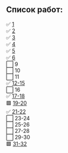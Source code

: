 ## Список работ:
:white_check_mark: [1](https://github.com/Zyablikitsme/Java_practice/tree/master/src/ru/mirea/java/practice1)    
:white_check_mark: [2](https://github.com/Zyablikitsme/Java_practice/tree/master/src/ru/mirea/java/practice2)    
:white_check_mark: [3](https://github.com/Zyablikitsme/Java_practice/tree/master/src/ru/mirea/java/practice3)    
:white_check_mark: [4](https://github.com/Zyablikitsme/Java_practice_4pr_JavaFX)    
:white_check_mark: [5](https://github.com/Zyablikitsme/Java_practice/tree/master/src/ru/mirea/java/practice5)    
:white_check_mark: [6](https://github.com/Zyablikitsme/Java_practice/tree/master/src/ru/mirea/java/practice6)    
⬜ 9    
⬜ 10    
⬜ 11    
:white_check_mark: [12-15](https://github.com/Zyablikitsme/Java_practice/tree/master/src/ru/mirea/java/practice12_15)    
⬜ 16    
:white_check_mark: [17-18](https://github.com/Zyablikitsme/Java_practice/tree/master/src/ru/mirea/java/practice17_18)    
🟩 [19-20](https://github.com/Zyablikitsme/Java_practice/tree/master/src/ru/mirea/java/practice19_20)    
:white_check_mark: [21-22](https://github.com/Zyablikitsme/Java_practice/tree/master/src/ru/mirea/java/practice21_22)    
⬜ 23-24    
⬜ 25-26    
⬜ 27-28    
⬜ 29-30    
🟩 [31-32](https://github.com/Zyablikitsme/Java_practice_31_32pr_Spring)
